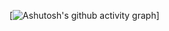 [![Ashutosh's github activity graph](https://github-readme-activity-graph.cyclic.app/graph?username=rebecabl&bg_color=0d1117&color=db00a1&line=db00a1&point=ffffff&area=true&hide_border=true)]
